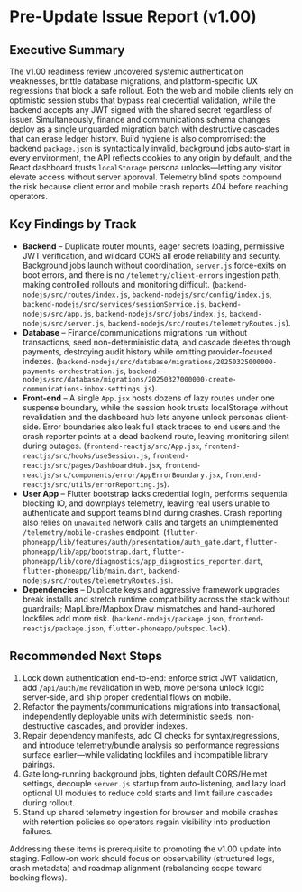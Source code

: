 # Pre-Update Issue Report (v1.00)

## Executive Summary
The v1.00 readiness review uncovered systemic authentication weaknesses, brittle database migrations, and platform-specific UX regressions that block a safe rollout. Both the web and mobile clients rely on optimistic session stubs that bypass real credential validation, while the backend accepts any JWT signed with the shared secret regardless of issuer. Simultaneously, finance and communications schema changes deploy as a single unguarded migration batch with destructive cascades that can erase ledger history. Build hygiene is also compromised: the backend `package.json` is syntactically invalid, background jobs auto-start in every environment, the API reflects cookies to any origin by default, and the React dashboard trusts `localStorage` persona unlocks—letting any visitor elevate access without server approval. Telemetry blind spots compound the risk because client error and mobile crash reports 404 before reaching operators.

## Key Findings by Track
- **Backend** – Duplicate router mounts, eager secrets loading, permissive JWT verification, and wildcard CORS all erode reliability and security. Background jobs launch without coordination, `server.js` force-exits on boot errors, and there is no `/telemetry/client-errors` ingestion path, making controlled rollouts and monitoring difficult. (`backend-nodejs/src/routes/index.js`, `backend-nodejs/src/config/index.js`, `backend-nodejs/src/services/sessionService.js`, `backend-nodejs/src/app.js`, `backend-nodejs/src/jobs/index.js`, `backend-nodejs/src/server.js`, `backend-nodejs/src/routes/telemetryRoutes.js`).
- **Database** – Finance/communications migrations run without transactions, seed non-deterministic data, and cascade deletes through payments, destroying audit history while omitting provider-focused indexes. (`backend-nodejs/src/database/migrations/20250325000000-payments-orchestration.js`, `backend-nodejs/src/database/migrations/20250327000000-create-communications-inbox-settings.js`).
- **Front-end** – A single `App.jsx` hosts dozens of lazy routes under one suspense boundary, while the session hook trusts localStorage without revalidation and the dashboard hub lets anyone unlock personas client-side. Error boundaries also leak full stack traces to end users and the crash reporter points at a dead backend route, leaving monitoring silent during outages. (`frontend-reactjs/src/App.jsx`, `frontend-reactjs/src/hooks/useSession.js`, `frontend-reactjs/src/pages/DashboardHub.jsx`, `frontend-reactjs/src/components/error/AppErrorBoundary.jsx`, `frontend-reactjs/src/utils/errorReporting.js`).
- **User App** – Flutter bootstrap lacks credential login, performs sequential blocking IO, and downplays telemetry, leaving real users unable to authenticate and support teams blind during crashes. Crash reporting also relies on `unawaited` network calls and targets an unimplemented `/telemetry/mobile-crashes` endpoint. (`flutter-phoneapp/lib/features/auth/presentation/auth_gate.dart`, `flutter-phoneapp/lib/app/bootstrap.dart`, `flutter-phoneapp/lib/core/diagnostics/app_diagnostics_reporter.dart`, `flutter-phoneapp/lib/main.dart`, `backend-nodejs/src/routes/telemetryRoutes.js`).
- **Dependencies** – Duplicate keys and aggressive framework upgrades break installs and stretch runtime compatibility across the stack without guardrails; MapLibre/Mapbox Draw mismatches and hand-authored lockfiles add more risk. (`backend-nodejs/package.json`, `frontend-reactjs/package.json`, `flutter-phoneapp/pubspec.lock`).

## Recommended Next Steps
1. Lock down authentication end-to-end: enforce strict JWT validation, add `/api/auth/me` revalidation in web, move persona unlock logic server-side, and ship proper credential flows on mobile.
2. Refactor the payments/communications migrations into transactional, independently deployable units with deterministic seeds, non-destructive cascades, and provider indexes.
3. Repair dependency manifests, add CI checks for syntax/regressions, and introduce telemetry/bundle analysis so performance regressions surface earlier—while validating lockfiles and incompatible library pairings.
4. Gate long-running background jobs, tighten default CORS/Helmet settings, decouple `server.js` startup from auto-listening, and lazy load optional UI modules to reduce cold starts and limit failure cascades during rollout.
5. Stand up shared telemetry ingestion for browser and mobile crashes with retention policies so operators regain visibility into production failures.

Addressing these items is prerequisite to promoting the v1.00 update into staging. Follow-on work should focus on observability (structured logs, crash metadata) and roadmap alignment (rebalancing scope toward booking flows).
